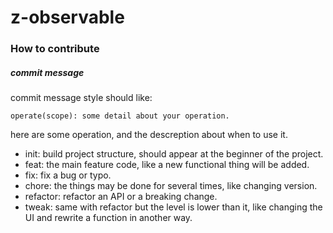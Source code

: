 # z-observable

### How to contribute

##### commit message
commit message style should like:

```
operate(scope): some detail about your operation.
```

here are some operation, and the descreption about when to use it.

* init: build project structure, should appear at the beginner of the project.
* feat: the main feature code, like a new functional thing will be added.
* fix: fix a bug or typo.
* chore: the things may be done for several times, like changing version.
* refactor: refactor an API or a breaking change.
* tweak: same with refactor but the level is lower than it, like changing the UI and rewrite a function in another way.

